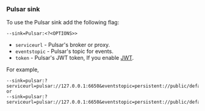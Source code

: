 ### Pulsar sink

To use the Pulsar sink add the following flag:

    --sink=Pulsar:<?<OPTIONS>>

* `serviceurl` - Pulsar's broker or proxy.
* `eventstopic` - Pulsar's topic for events.
* `token` - Pulsar's JWT token, If you enable [JWT](https://pulsar.apache.org/docs/next/security-jwt/).

For example,

    --sink=pulsar:?serviceurl=pulsar://127.0.0.1:6650&eventstopic=persistent://public/default/event&token=eyJhbGciOiJSUzI1NiIsInR5cCI6IkpXVCJ9
    or
    --sink=pulsar:?serviceurl=pulsar://127.0.0.1:6650&eventstopic=persistent://public/default/event
